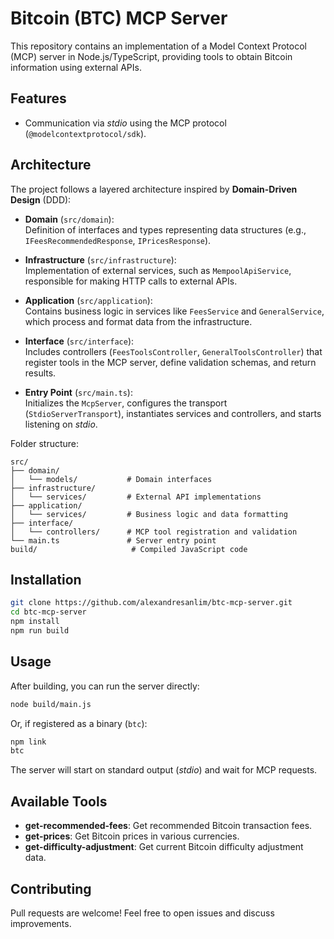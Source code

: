 # Bitcoin (BTC) MCP Server

This repository contains an implementation of a Model Context Protocol (MCP) server in Node.js/TypeScript, providing tools to obtain Bitcoin information using external APIs.

## Features

- Communication via _stdio_ using the MCP protocol (`@modelcontextprotocol/sdk`).

## Architecture

The project follows a layered architecture inspired by **Domain-Driven Design** (DDD):

- **Domain** (`src/domain`):  
  Definition of interfaces and types representing data structures (e.g., `IFeesRecommendedResponse`, `IPricesResponse`).

- **Infrastructure** (`src/infrastructure`):  
  Implementation of external services, such as `MempoolApiService`, responsible for making HTTP calls to external APIs.

- **Application** (`src/application`):  
  Contains business logic in services like `FeesService` and `GeneralService`, which process and format data from the infrastructure.

- **Interface** (`src/interface`):  
  Includes controllers (`FeesToolsController`, `GeneralToolsController`) that register tools in the MCP server, define validation schemas, and return results.

- **Entry Point** (`src/main.ts`):  
  Initializes the `McpServer`, configures the transport (`StdioServerTransport`), instantiates services and controllers, and starts listening on _stdio_.

Folder structure:

```
src/
├── domain/
│   └── models/           # Domain interfaces
├── infrastructure/
│   └── services/         # External API implementations
├── application/
│   └── services/         # Business logic and data formatting
├── interface/
│   └── controllers/      # MCP tool registration and validation
└── main.ts               # Server entry point
build/                     # Compiled JavaScript code
```

## Installation

```bash
git clone https://github.com/alexandresanlim/btc-mcp-server.git
cd btc-mcp-server
npm install
npm run build
```

## Usage

After building, you can run the server directly:

```bash
node build/main.js
```

Or, if registered as a binary (`btc`):

```bash
npm link
btc
```

The server will start on standard output (_stdio_) and wait for MCP requests.

## Available Tools

- **get-recommended-fees**: Get recommended Bitcoin transaction fees.
- **get-prices**: Get Bitcoin prices in various currencies.
- **get-difficulty-adjustment**: Get current Bitcoin difficulty adjustment data.

## Contributing

Pull requests are welcome! Feel free to open issues and discuss improvements.
